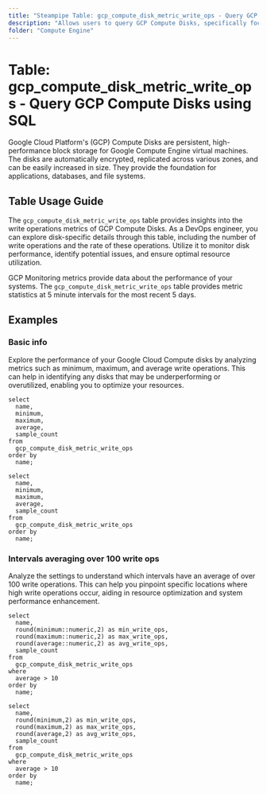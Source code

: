 ```yaml
---
title: "Steampipe Table: gcp_compute_disk_metric_write_ops - Query GCP Compute Disks using SQL"
description: "Allows users to query GCP Compute Disks, specifically focusing on write operations metrics, providing valuable insights into disk usage and performance."
folder: "Compute Engine"
---
```


# Table: gcp_compute_disk_metric_write_ops - Query GCP Compute Disks using SQL

Google Cloud Platform's (GCP) Compute Disks are persistent, high-performance block storage for Google Compute Engine virtual machines. The disks are automatically encrypted, replicated across various zones, and can be easily increased in size. They provide the foundation for applications, databases, and file systems.

## Table Usage Guide

The `gcp_compute_disk_metric_write_ops` table provides insights into the write operations metrics of GCP Compute Disks. As a DevOps engineer, you can explore disk-specific details through this table, including the number of write operations and the rate of these operations. Utilize it to monitor disk performance, identify potential issues, and ensure optimal resource utilization.

GCP Monitoring metrics provide data about the performance of your systems. The `gcp_compute_disk_metric_write_ops` table provides metric statistics at 5 minute intervals for the most recent 5 days.

## Examples

### Basic info
Explore the performance of your Google Cloud Compute disks by analyzing metrics such as minimum, maximum, and average write operations. This can help in identifying any disks that may be underperforming or overutilized, enabling you to optimize your resources.

```sql+postgres
select
  name,
  minimum,
  maximum,
  average,
  sample_count
from
  gcp_compute_disk_metric_write_ops
order by
  name;
```

```sql+sqlite
select
  name,
  minimum,
  maximum,
  average,
  sample_count
from
  gcp_compute_disk_metric_write_ops
order by
  name;
```

### Intervals averaging over 100 write ops
Analyze the settings to understand which intervals have an average of over 100 write operations. This can help you pinpoint specific locations where high write operations occur, aiding in resource optimization and system performance enhancement.

```sql+postgres
select
  name,
  round(minimum::numeric,2) as min_write_ops,
  round(maximum::numeric,2) as max_write_ops,
  round(average::numeric,2) as avg_write_ops,
  sample_count
from
  gcp_compute_disk_metric_write_ops
where
  average > 10
order by
  name;
```

```sql+sqlite
select
  name,
  round(minimum,2) as min_write_ops,
  round(maximum,2) as max_write_ops,
  round(average,2) as avg_write_ops,
  sample_count
from
  gcp_compute_disk_metric_write_ops
where
  average > 10
order by
  name;
```